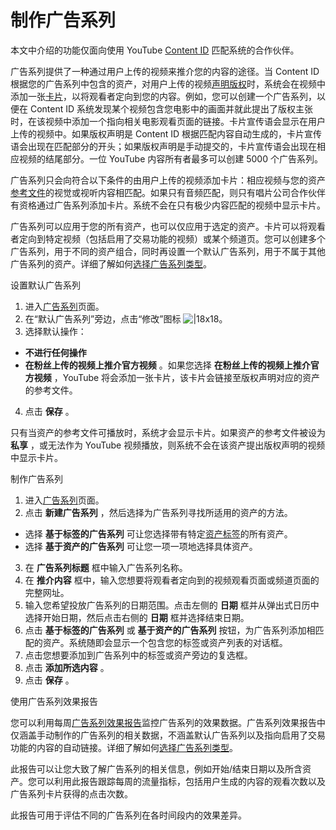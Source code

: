 # 制作广告系列

本文中介绍的功能仅面向使用 YouTube [Content ID](http://www.youtube.com/t/contentid) 匹配系统的合作伙伴。

广告系列提供了一种通过用户上传的视频来推介您的内容的途径。当 Content ID 根据您的广告系列中包含的资产，对用户上传的视频[声明版权](https://support.google.com/youtube/answer/3311596)时，系统会在视频中添加一张[卡片](https://support.google.com/youtube/answer/6140493)，以将观看者定向到您的内容。例如，您可以创建一个广告系列，以便在 Content ID 系统发现某个视频包含您电影中的画面并就此提出了版权主张时，在该视频中添加一个指向相关电影观看页面的链接。卡片宣传语会显示在用户上传的视频中。如果版权声明是 Content ID 根据匹配内容自动生成的，卡片宣传语会出现在匹配部分的开头；如果版权声明是手动提交的，卡片宣传语会出现在相应视频的结尾部分。一位 YouTube 内容所有者最多可以创建 5000 个广告系列。

广告系列只会向符合以下条件的由用户上传的视频添加卡片：相应视频与您的资产[参考文件](https://support.google.com/youtube/answer/107004)的视觉或视听内容相匹配。如果只有音频匹配，则只有唱片公司合作伙伴有资格通过广告系列添加卡片。系统不会在只有极少内容匹配的视频中显示卡片。

广告系列可以应用于您的所有资产，也可以仅应用于选定的资产。卡片可以将观看者定向到特定视频（包括启用了交易功能的视频）或某个频道页。您可以创建多个广告系列，用于不同的资产组合，同时再设置一个默认广告系列，用于不属于其他广告系列的资产。详细了解如何[选择广告系列类型](https://support.google.com/youtube/answer/6373190)。

设置默认广告系列

1. 进入[广告系列](https://www.youtube.com/content_id#campaign/l)页面。
2. 在“默认广告系列”旁边，点击“修改”图标 ![|18x18](https://storage.googleapis.com/support-kms-prod/7A885FB4422A65AF95A81571E8433961F2FE)。
3. 选择默认操作：
  * **不进行任何操作**
  * **在粉丝上传的视频上推介官方视频** 。如果您选择 **在粉丝上传的视频上推介官方视频** ，YouTube 将会添加一张卡片，该卡片会链接至版权声明对应的资产的参考文件。
4. 点击 **保存** 。

只有当资产的参考文件可播放时，系统才会显示卡片。如果资产的参考文件被设为 **私享** ，或无法作为 YouTube 视频播放，则系统不会在该资产提出版权声明的视频中显示卡片。

制作广告系列

1. 进入[广告系列](https://www.youtube.com/content_id#campaign/l)页面。
2. 点击 **新建广告系列** ，然后选择为广告系列寻找所适用的资产的方法。
  * 选择 **基于标签的广告系列** 可让您选择带有特定[资产标签](https://support.google.com/youtube/answer/6063635)的所有资产。
  * 选择 **基于资产的广告系列** 可让您一项一项地选择具体资产。
3. 在 **广告系列标题** 框中输入广告系列名称。
4. 在 **推介内容** 框中，输入您想要将观看者定向到的视频观看页面或频道页面的完整网址。
5. 输入您希望投放广告系列的日期范围。点击左侧的 **日期** 框并从弹出式日历中选择开始日期，然后点击右侧的 **日期** 框并选择结束日期。
6. 点击 **基于标签的广告系列** 或 **基于资产的广告系列** 按钮，为广告系列添加相匹配的资产。系统随即会显示一个包含您的标签或资产列表的对话框。
7. 点击您想要添加到广告系列中的标签或资产旁边的复选框。
8. 点击 **添加所选内容** 。
9. 点击 **保存** 。

使用广告系列效果报告

您可以利用每周[广告系列效果报告](https://support.google.com/youtube/answer/6085590#campaign_performance)监控广告系列的效果数据。广告系列效果报告中仅涵盖手动制作的广告系列的相关数据，不涵盖默认广告系列以及指向启用了交易功能的内容的自动链接。详细了解如何[选择广告系列类型](https://support.google.com/youtube/answer/6373190)。

此报告可以让您大致了解广告系列的相关信息，例如开始/结束日期以及所含资产。您可以利用此报告跟踪每周的流量指标，包括用户生成的内容的观看次数以及广告系列卡片获得的点击次数。

此报告可用于评估不同的广告系列在各时间段内的效果差异。